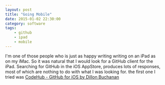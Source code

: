 ```yaml
---
layout: post
title: "Going Mobile"
date: 2015-01-02 22:30:00 
category: software
tags: 
    - github
    - ipad
    - mobile
---
```

I'm one of those people who is just as happy writing writing on an iPad as on my iMac.  So it was natural that I would look for a GitHub client for the iPad.  Searching for GitHub in the iOS AppStore, produces lots of responses, most of which are nothing to do with what I was looking for.  the first one I tried was [CodeHub - GitHub for iOS by Dillon Buchanan](https://appsto.re/gb/93PjQ.i)